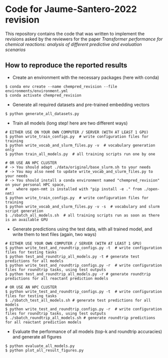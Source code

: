 
Code for Jaume-Santero-2022 revision
======================
This repository contains the code that was written to implement the revisions asked by the reviewers for the paper *Transformer performance for chemical reactions: analysis of different predictive and evaluation scenarios*

How to reproduce the reported results
-------------------------------------
* Create an environment with the necessary packages (here with conda)
```
$ conda env create --name chempred_revision --file environments/environment.yml
$ conda activate chempred_revision
```

* Generate all required datasets and pre-trained embedding vectors
```
$ python generate_all_datasets.py
```

* Train all models (long step! here are two different ways)
```
# EITHER USE ON YOUR OWN COMPUTER / SERVER (WITH AT LEAST 1 GPU)
$ python write_train_configs.py  # write configuration files for training
$ python write_vocab_and_slurm_files.py -v  # vocabulary generation only
$ python train_all_models.py  # all training scripts run one by one

# OR USE AN HPC CLUSTER
# -> You should adapt ./data/original/base_slurm.sh to your needs
# -> You may also need to update write_vocab_and_slurm_files.py to your needs
# -> You should install a conda environment named "chempred_revision" on your personal HPC space,
#    where open-nmt is installed with "pip install -e ." from ./open-nmt)
$ python write_train_configs.py  # write configuration files for training
$ python write_vocab_and_slurm_files.py -v -s  # vocabulary and slurm script generation
$ ./sbatch_all_models.sh  # all training scripts run as soon as there is an available GPU
```

* Generate predictions using the test data, with all trained model, and write them to text files (again, two ways)
```
# EITHER USE YOUR OWN COMPUTER / SERVER (WITH AT LEAST 1 GPU)
$ python write_test_and_roundtrip_configs.py -t  # write configuration files for testing tasks
$ python test_and_roundtrip_all_models.py -t # generate test predictions for all models
$ python write_test_and_roundtrip_configs.py -r  # write configuration files for roundtrip tasks, using test outputs
$ python test_and_roundtrip_all_models.py -r # generate roundtrip predictions for all reactant prediction models

# OR USE AN HPC CLUSTER
$ python write_test_and_roundtrip_configs.py -t  # write configuration files for testing tasks
$ ./sbatch_test_all_models.sh # generate test predictions for all models
$ python write_test_and_roundtrip_configs.py -r  # write configuration files for roundtrip tasks, using test outputs
$ ./sbatch_roundtrip_all_models.sh # generate roundtrip predictions for all reactant prediction models
```

* Evaluate the performance of all models (top-k and roundtrip accuracies) and generate all figures
```
$ python evaluate_all_models.py
$ python plot_all_result_figures.py
```
